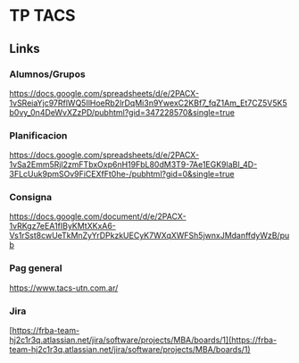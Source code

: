 
# TP TACS

## Links

### Alumnos/Grupos
[https://docs.google.com/spreadsheets/d/e/2PACX-1vSReiaYjc97RflWQ5IlHoeRb2lrDqMi3n9YwexC2KBf7_fqZ1Am_Et7CZ5V5K5b0vy_0n4DeWvXZzPD/pubhtml?gid=347228570&single=true
](https://docs.google.com/spreadsheets/d/e/2PACX-1vSReiaYjc97RflWQ5IlHoeRb2lrDqMi3n9YwexC2KBf7_fqZ1Am_Et7CZ5V5K5b0vy_0n4DeWvXZzPD/pubhtml?gid=347228570&single=true)

### Planificacion
[https://docs.google.com/spreadsheets/d/e/2PACX-1vSa2Emm5Rjl2zmFTbxOxp6nH19FbL80dM3T9-7Ae1EGK9laBI_4D-3FLcUuk9pmSOv9FiCEXfFt0he-/pubhtml?gid=0&single=true
](https://docs.google.com/spreadsheets/d/e/2PACX-1vSa2Emm5Rjl2zmFTbxOxp6nH19FbL80dM3T9-7Ae1EGK9laBI_4D-3FLcUuk9pmSOv9FiCEXfFt0he-/pubhtml?gid=0&single=true)

### Consigna
[https://docs.google.com/document/d/e/2PACX-1vRKgz7eEA1fIByKMtXKxA6-Vs1rSst8cwUeTkMnZyYrDPkzkUECyK7WXqXWFSh5jwnxJMdanffdyWzB/pub
](https://docs.google.com/document/d/e/2PACX-1vRKgz7eEA1fIByKMtXKxA6-Vs1rSst8cwUeTkMnZyYrDPkzkUECyK7WXqXWFSh5jwnxJMdanffdyWzB/pub)

### Pag general
[https://www.tacs-utn.com.ar/
](https://www.tacs-utn.com.ar/)

### Jira

[https://frba-team-hj2c1r3q.atlassian.net/jira/software/projects/MBA/boards/1](https://frba-team-hj2c1r3q.atlassian.net/jira/software/projects/MBA/boards/1)